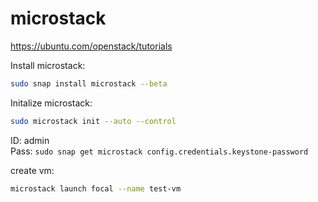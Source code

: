 # microstack

https://ubuntu.com/openstack/tutorials

Install microstack:
```bash
sudo snap install microstack --beta
```

Initalize microstack:
```bash
sudo microstack init --auto --control
```

ID: admin \
Pass: `sudo snap get microstack config.credentials.keystone-password`

create vm:
```bash
microstack launch focal --name test-vm
```
